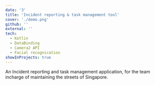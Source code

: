 ```yaml
---
date: '3'
title: 'Incident reporting & task management tool'
cover: './demo.png'
github: ''
external: ''
tech:
  - Kotlin
  - DataBinding
  - Camera2 API
  - Facial recognication
showInProjects: true
---
```


An Incident reporting and task management application, for the team incharge of maintaining the streets of Singapore.
